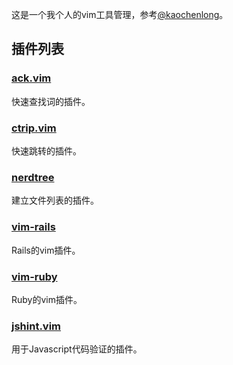 这是一个我个人的vim工具管理，参考[@kaochenlong](https://github.com/kaochenlong)。

## 插件列表

### [ack.vim](https://github.com/mileszs/ack.vim)

快速查找词的插件。

### [ctrip.vim](https://github.com/kien/ctrlp.vim)

快速跳转的插件。

### [nerdtree](https://github.com/scrooloose/nerdtree)

建立文件列表的插件。

### [vim-rails](https://github.com/tpope/vim-rails)

Rails的vim插件。

### [vim-ruby](https://github.com/vim-ruby/vim-ruby)

Ruby的vim插件。

### [jshint.vim](https://github.com/wookiehangover/jshint.vim.git)

用于Javascript代码验证的插件。

